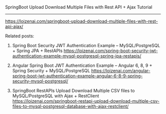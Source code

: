 SpringBoot Upload Download Multiple Files with Rest API + Ajax Tutorial
***
https://loizenai.com/springboot-upload-download-multiple-files-with-rest-api-ajax/

Related posts:
1. Spring Boot Security JWT Authentication Example – MySQL/PostgreSQL + Spring JPA + RestAPIs
https://loizenai.com/spring-boot-security-jwt-authentication-example-mysql-postgresql-spring-jpa-restapis/

2. Angular Spring Boot JWT Authentication Example – Angular 6, 8, 9 + Spring Security + MySQL/PostgreSQL
https://loizenai.com/angular-spring-boot-jwt-authentication-example-angular-6-8-9-spring-security-mysql-postgresql/

3. SpringBoot RestAPIs Upload Download Multiple CSV files to MySQL/PostgreSQL with Ajax + RestClient
https://loizenai.com/springboot-restapi-upload-download-multiple-csv-files-to-mysql-postgresql-database-with-ajax-restclient/
